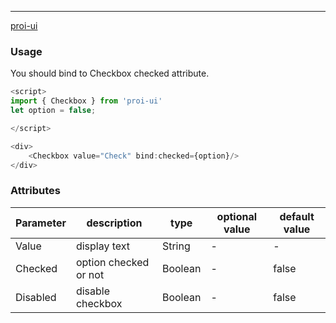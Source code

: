 ---
[proi-ui](https://github.com/specialdoom/proi-ui)
### Usage
You should bind to Checkbox checked attribute.
```javascript
<script>
import { Checkbox } from 'proi-ui'
let option = false;

</script>

<div>
    <Checkbox value="Check" bind:checked={option}/>
</div>
```
### Attributes
| Parameter | description | type | optional value | default value |
| --- | --- | --- | --- | --- |
| Value | display text | String | - | - |
| Checked | option checked or not | Boolean | - | false |
| Disabled | disable checkbox | Boolean | - | false |